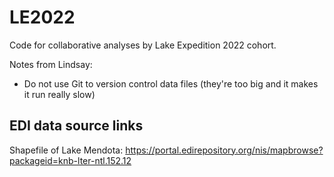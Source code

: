 # LE2022

Code for collaborative analyses by Lake Expedition 2022 cohort.

Notes from Lindsay:
- Do not use Git to version control data files (they're too big and it makes it run really slow)


## EDI data source links

Shapefile of Lake Mendota: https://portal.edirepository.org/nis/mapbrowse?packageid=knb-lter-ntl.152.12

